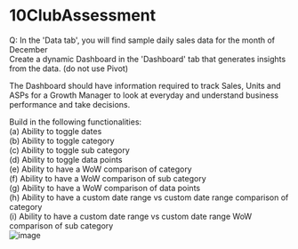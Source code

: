 # 10ClubAssessment

Q: In the 'Data tab', you will find sample daily sales data for the month of December					
	Create a dynamic Dashboard in the 'Dashboard' tab that generates insights from the data. (do not use Pivot)				
					
The Dashboard should have information required to track Sales, Units and ASPs for a Growth Manager to look at everyday and understand business performance and take decisions.					
					
Build in the following functionalities:					
(a)	Ability to toggle dates				
(b)	Ability to toggle category				
(c)	Ability to toggle sub category				
(d)	Ability to toggle data points				
(e)	Ability to have a WoW comparison of category				
(f)	Ability to have a WoW comparison of sub category				
(g)	Ability to have a WoW comparison of data points				
(h)	Ability to have a custom date range vs custom date range comparison of category				
(i)	Ability to have a custom date range vs custom date range WoW comparison of sub category				
![image](https://github.com/Sandhiya-Sadhasivam/10ClubAssessment/assets/89004886/e054cd34-bf46-4dc2-9ca6-94acd55fa470)
